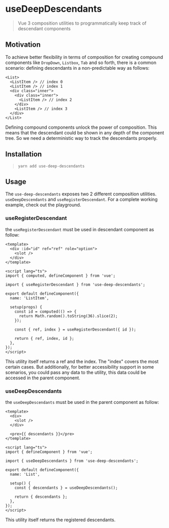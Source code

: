 # useDeepDescendants

> Vue 3 composition utilities to programmatically keep track of descendant components

## Motivation

To achieve better flexibility in terms of composition for creating compound components like `DropDown`, `Listbox`, `Tab` and so forth, there is a common scenario: defining descendants in a non-predictable way as follows:

```vue
<List>
  <ListItem /> // index 0
  <ListItem /> // index 1
  <div class="inner">
    <div class="inner">
      <ListItem /> // index 2
    </div>
    <ListItem /> // index 3
  </div>
</List>
```

Defining compound components unlock the power of composition. This means that the descendant could be shown in any depth of the component tree. So we need a deterministic way to track the descendants properly.

## Installation

> `yarn add use-deep-descendants`

## Usage

The `use-deep-descendants` exposes two 2 different composition utilities. `useDeepDescendants` and `useRegisterDescendant`. For a complete working example, check out the playground.

### useRegisterDescendant

the `useRegisterDescendant` must be used in descendant component as follow:

```vue
<template>
  <div :id="id" ref="ref" role="option">
    <slot />
  </div>
</template>

<script lang="ts">
import { computed, defineComponent } from 'vue';

import { useRegisterDescendant } from 'use-deep-descendants';

export default defineComponent({
  name: 'ListItem',

  setup(props) {
    const id = computed(() => {
      return Math.random().toString(36).slice(2);
    });

    const { ref, index } = useRegisterDescendant({ id });

    return { ref, index, id };
  },
});
</script>
```

This utility itself returns a ref and the index. The "index" covers the most certain cases. But additionally, for better accessibility support in some scenarios, you could pass any data to the utility, this data could be accessed in the parent component.

### useDeepDescendants

the `useDeepDescendants` must be used in the parent component as follow:

```vue
<template>
  <div>
    <slot />
  </div>

  <pre>{{ descendants }}</pre>
</template>

<script lang="ts">
import { defineComponent } from 'vue';

import { useDeepDescendants } from 'use-deep-descendants';

export default defineComponent({
  name: 'List',

  setup() {
    const { descendants } = useDeepDescendants();

    return { descendants };
  },
});
</script>
```

This utility itself returns the registered descendants.

